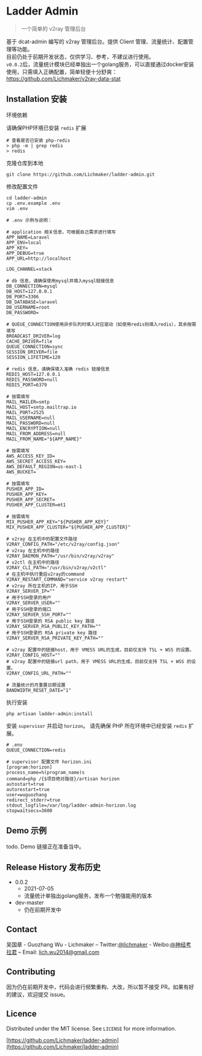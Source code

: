 # Ladder Admin
> 一个简单的 v2ray 管理后台

基于 dcat-admin 编写的 v2ray 管理后台。提供 Client 管理、流量统计、配置管理等功能。  
目前仍处于前期开发状态，仅供学习、参考，不建议进行使用。  
`v0.0.2`后，流量统计模块已经单独出一个golang服务，可以直接通过docker安装使用，只需填入正确配置，简单轻便十分舒爽： https://github.com/Lichmaker/v2ray-data-stat

## Installation 安装

环境依赖

请确保PHP环境已安装 `redis` 扩展
```
# 查看是否已安装 php-redis
> php -m | grep redis
> redis
```

克隆仓库到本地
```
git clone https://github.com/Lichmaker/ladder-admin.git
```

修改配置文件
```
cd ladder-admin
cp .env.example .env
vim .env
```
```
# .env 示例与说明：

# application 相关信息，可根据自己需求进行填写
APP_NAME=Laravel
APP_ENV=local
APP_KEY=
APP_DEBUG=true
APP_URL=http://localhost

LOG_CHANNEL=stack

# db 信息，请确保使用mysql并填入mysql链接信息
DB_CONNECTION=mysql
DB_HOST=127.0.0.1
DB_PORT=3306
DB_DATABASE=laravel
DB_USERNAME=root
DB_PASSWORD=

# QUEUE_CONNECTION使用异步队列时填入对应驱动（如使用redis则填入redis），其余按需填写
BROADCAST_DRIVER=log
CACHE_DRIVER=file
QUEUE_CONNECTION=sync
SESSION_DRIVER=file
SESSION_LIFETIME=120

# redis 信息，请确保填入准确 redis 链接信息
REDIS_HOST=127.0.0.1
REDIS_PASSWORD=null
REDIS_PORT=6379

# 按需填写
MAIL_MAILER=smtp
MAIL_HOST=smtp.mailtrap.io
MAIL_PORT=2525
MAIL_USERNAME=null
MAIL_PASSWORD=null
MAIL_ENCRYPTION=null
MAIL_FROM_ADDRESS=null
MAIL_FROM_NAME="${APP_NAME}"

# 按需填写
AWS_ACCESS_KEY_ID=
AWS_SECRET_ACCESS_KEY=
AWS_DEFAULT_REGION=us-east-1
AWS_BUCKET=

# 按需填写
PUSHER_APP_ID=
PUSHER_APP_KEY=
PUSHER_APP_SECRET=
PUSHER_APP_CLUSTER=mt1

# 按需填写
MIX_PUSHER_APP_KEY="${PUSHER_APP_KEY}"
MIX_PUSHER_APP_CLUSTER="${PUSHER_APP_CLUSTER}"

# v2ray 在主机中的配置文件路径
V2RAY_CONFIG_PATH="/etc/v2ray/config.json"
# v2ray 在主机中的路径
V2RAY_DAEMON_PATH="/usr/bin/v2ray/v2ray"
# v2ctl 在主机中的路径
V2RAY_CLI_PATH="/usr/bin/v2ray/v2ctl"
# 在主机中执行重启v2ray的command
V2RAY_RESTART_COMMAND="service v2ray restart"
# v2ray 所在主机的IP，用于SSH
V2RAY_SERVER_IP=""
# 用于SSH登录的用户
V2RAY_SERVER_USER=""
# 用于SSH登录的端口
V2RAY_SERVER_SSH_PORT=""
# 用于SSH登录的 RSA public key 路径
V2RAY_SERVER_RSA_PUBLIC_KEY_PATH=""
# 用于SSH登录的 RSA private key 路径
V2RAY_SERVER_RSA_PRIVATE_KEY_PATH=""

# v2ray 配置中的链接host，用于 VMESS URL的生成，目前仅支持 TSL + WSS 的设置。
V2RAY_CONFIG_HOST=""
# v2ray 配置中的链接url path，用于 VMESS URL的生成，目前仅支持 TSL + WSS 的设置。
V2RAY_CONFIG_URL_PATH=""

# 流量统计的月重置日期设置
BANDWIDTH_RESET_DATE="1"
```

执行安装
``` 
php artisan ladder-admin:install
```

安装 ` supervisor ` 并启动 ` horizon `。 请先确保 PHP 所在环境中已经安装 ` redis ` 扩展。

```
# .env
QUEUE_CONNECTION=redis

# supervisor 配置文件 horizon.ini
[program:horizon]
process_name=%(program_name)s
command=php /{$项目绝对路径}/artisan horizon
autostart=true
autorestart=true
user=wuguozhang
redirect_stderr=true
stdout_logfile=/var/log/ladder-admin-horizon.log
stopwaitsecs=3600

```

## Demo 示例

todo. Demo 链接正在准备当中。

## Release History 发布历史

* 0.0.2
    * 2021-07-05
    * 流量统计单独出golang服务，发布一个勉强能用的版本
* dev-master
    * 仍在前期开发中

## Contact

吴国章 - Guozhang Wu - Lichmaker – Twitter:[@lichmaker](https://twitter.com/lichmaker) - Weibo:[@神经考拉君](https://weibo.com/v5zhang) – Email: lich.wu2014@gmail.com


## Contributing 

因为仍在前期开发中，代码会进行频繁重构、大改，所以暂不接受 PR。如果有好的建议，欢迎提交 issue。

## Licence

Distributed under the MIT license. See ``LICENSE`` for more information.

[https://github.com/Lichmaker/ladder-admin](https://github.com/Lichmaker/ladder-admin)
